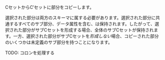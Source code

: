 CセットからC′セットに部分をコピーします。

選択された部分は両方のスキーマに属する必要があります。選択された部分に共通するすべてのサブ部分、データ属性を含む、は保持されます。したがって、選択された部分がサブCセットを形成する場合、全体のサブCセットが保持されます。一方、選択された部分がサブCセットを*形成しない*場合、コピーされた部分のいくつかは未定義のサブ部分を持つことになります。

TODO: コロンを処理する
